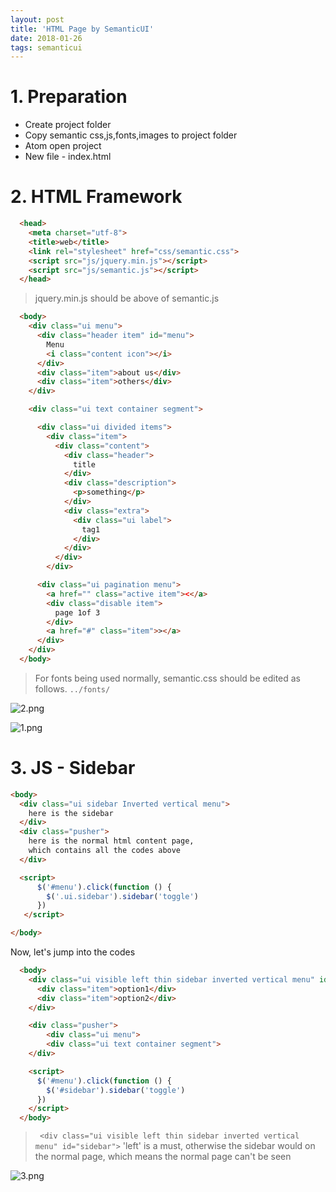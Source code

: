 ```yaml
---
layout: post
title: 'HTML Page by SemanticUI'
date: 2018-01-26
tags: semanticui
---
```

# 1. Preparation

* Create project folder
* Copy semantic css,js,fonts,images to project folder
* Atom open project
* New file - index.html

# 2. HTML Framework

```HTML
  <head>
    <meta charset="utf-8">
    <title>web</title>
    <link rel="stylesheet" href="css/semantic.css">
    <script src="js/jquery.min.js"></script>
    <script src="js/semantic.js"></script>
  </head>
```

> jquery.min.js should be above of semantic.js

```HTML
  <body>    
    <div class="ui menu">
      <div class="header item" id="menu">
        Menu
        <i class="content icon"></i>
      </div>
      <div class="item">about us</div>
      <div class="item">others</div>
    </div>

    <div class="ui text container segment">

      <div class="ui divided items">
        <div class="item">
          <div class="content">
            <div class="header">
              title
            </div>
            <div class="description">
              <p>something</p>
            </div>
            <div class="extra">
              <div class="ui label">
                tag1
              </div>
            </div>
          </div>
        </div>

      <div class="ui pagination menu">
        <a href="" class="active item"><</a>
        <div class="disable item">
          page 1of 3
        </div>
        <a href="#" class="item">></a>
      </div>      
    </div>    
  </body>
```

> For fonts being used normally, semantic.css should be edited as follows.
> ```../fonts/```

![2.png](http://user-image.logdown.io/user/42937/blog/39533/post/5395351/ps6D6CsTqeHmIqMrl5GQ_2.png)

![1.png](http://user-image.logdown.io/user/42937/blog/39533/post/5395351/cQ7wyVJR0CBWXoRJNuAT_1.png)

# 3. JS - Sidebar

```HTML
<body>
  <div class="ui sidebar Inverted vertical menu">
    here is the sidebar
  </div>
  <div class="pusher">
    here is the normal html content page,
    which contains all the codes above
  </div>    

  <script>
      $('#menu').click(function () {
        $('.ui.sidebar').sidebar('toggle')
      })
   </script>

</body>
```
Now, let's jump into the codes
```HTML
  <body>
    <div class="ui visible left thin sidebar inverted vertical menu" id="sidebar">
      <div class="item">option1</div>
      <div class="item">option2</div>
    </div>

    <div class="pusher">
    	<div class="ui menu">
        <div class="ui text container segment">
    </div>

    <script>
      $('#menu').click(function () {
        $('#sidebar').sidebar('toggle')
      })
    </script>
  </body>
```

> ``` <div class="ui visible left thin sidebar inverted vertical menu" id="sidebar">```
> 'left' is a must, otherwise the sidebar would on the normal page, which means the normal page can't be seen

![3.png](http://user-image.logdown.io/user/42937/blog/39533/post/5395351/JKycG2YRTqGbwfXZL7Hv_3.png)
